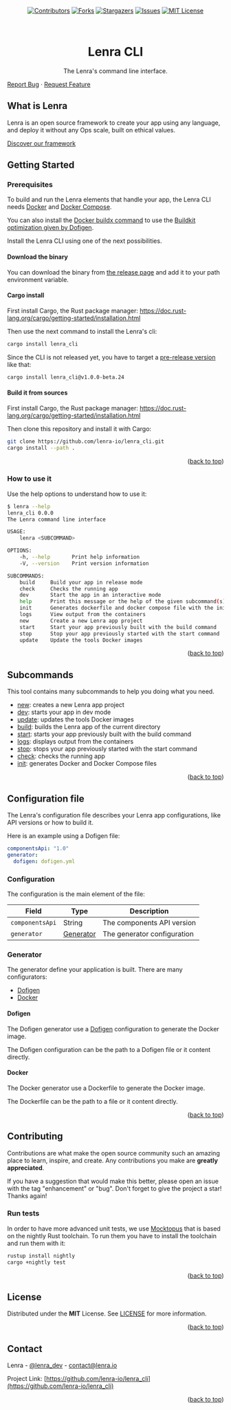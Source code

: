 <div id="top"></div>

<div align="center">
  <!-- Keep one empty line -->

[![Contributors][contributors-shield]][contributors-url]
[![Forks][forks-shield]][forks-url]
[![Stargazers][stars-shield]][stars-url]
[![Issues][issues-shield]][issues-url]
[![MIT License][license-shield]][license-url]
</div>

<!-- PROJECT LOGO -->
<br />
<div align="center">
  <!-- <a href="https://github.com/lenra-io/template-hello-world-node12">
    <img src="images/logo.png" alt="Logo" width="80" height="80">
  </a> -->

<h1 align="center">Lenra CLI</h1>

  <p align="center">
    The Lenra's command line interface.
  </p>
</div>

[Report Bug](https://github.com/lenra-io/lenra_cli/issues)
·
[Request Feature](https://github.com/lenra-io/lenra_cli/issues)


## What is Lenra

Lenra is an open source framework to create your app using any language, and deploy it without any Ops scale, built on ethical values.

[Discover our framework](https://www.lenra.io/discover.html)

<!-- GETTING STARTED -->
## Getting Started

### Prerequisites

To build and run the Lenra elements that handle your app, the Lenra CLI needs [Docker](https://docs.docker.com/engine/install/) and [Docker Compose](https://docs.docker.com/compose/install/).

You can also install the [Docker buildx command](https://docs.docker.com/build/buildx/install/) to use the [Buildkit optimization given by Dofigen](https://github.com/lenra-io/dofigen).

Install the Lenra CLI using one of the next possibilities.

#### Download the binary

You can download the binary from [the release page](https://github.com/lenra-io/lenra_cli/releases) and add it to your path environment variable.

#### Cargo install

First install Cargo, the Rust package manager: https://doc.rust-lang.org/cargo/getting-started/installation.html

Then use the next command to install the Lenra's cli:

```bash
cargo install lenra_cli
```

Since the CLI is not released yet, you have to target a [pre-release version](https://github.com/lenra-io/lenra_cli/releases) like that:

```bash
cargo install lenra_cli@v1.0.0-beta.24
```

#### Build it from sources

First install Cargo, the Rust package manager: https://doc.rust-lang.org/cargo/getting-started/installation.html

Then clone this repository and install it with Cargo:

```bash
git clone https://github.com/lenra-io/lenra_cli.git
cargo install --path .
```

<p align="right">(<a href="#top">back to top</a>)</p>

### How to use it

Use the help options to understand how to use it:

```bash
$ lenra --help
lenra_cli 0.0.0
The Lenra command line interface

USAGE:
    lenra <SUBCOMMAND>

OPTIONS:
    -h, --help       Print help information
    -V, --version    Print version information

SUBCOMMANDS:
    build     Build your app in release mode
    check     Checks the running app
    dev       Start the app in an interactive mode
    help      Print this message or the help of the given subcommand(s)
    init      Generates dockerfile and docker compose file with the init command
    logs      View output from the containers
    new       Create a new Lenra app project
    start     Start your app previously built with the build command
    stop      Stop your app previously started with the start command
    update    Update the tools Docker images
```

<p align="right">(<a href="#top">back to top</a>)</p>

## Subcommands

This tool contains many subcommands to help you doing what you need.

- [new](docs/new.md): creates a new Lenra app project
- [dev](docs/dev.md): starts your app in dev mode
- [update](docs/update.md): updates the tools Docker images
- [build](docs/build.md): builds the Lenra app of the current directory
- [start](docs/start.md): starts your app previously built with the build command
- [logs](docs/logs.md): displays output from the containers
- [stop](docs/stop.md): stops your app previously started with the start command
- [check](docs/check.md): checks the running app
- [init](docs/init.md): generates Docker and Docker Compose files


<p align="right">(<a href="#top">back to top</a>)</p>

## Configuration file

The Lenra's configuration file describes your Lenra app configurations, like API versions or how to build it.

Here is an example using a Dofigen file:

```yaml
componentsApi: "1.0"
generator:
  dofigen: dofigen.yml
```

### Configuration

The configuration is the main element of the file:

| Field           | Type                    | Description                 |
| --------------- | ----------------------- | --------------------------- |
| `componentsApi` | String                  | The components API version  |
| `generator`     | [Generator](#generator) | The generator configuration |

### Generator

The generator define your application is built. There are many configurators:

- [Dofigen](#dofigen)
- [Docker](#docker)

#### Dofigen

The Dofigen generator use a [Dofigen](https://github.com/lenra-io/dofigen) configuration to generate the Docker image.

The Dofigen configuration can be the path to a Dofigen file or it content directly.

#### Docker

The Docker generator use a Dockerfile to generate the Docker image.

The Dockerfile can be the path to a file or it content directly.

<p align="right">(<a href="#top">back to top</a>)</p>

<!-- CONTRIBUTING -->
## Contributing

Contributions are what make the open source community such an amazing place to learn, inspire, and create. Any contributions you make are **greatly appreciated**.

If you have a suggestion that would make this better, please open an issue with the tag "enhancement" or "bug".
Don't forget to give the project a star! Thanks again!

### Run tests

In order to have more advanced unit tests, we use [Mocktopus](https://github.com/CodeSandwich/Mocktopus) that is based on the nightly Rust toolchain.
To run them you have to install the toolchain and run them with it:

```bash
rustup install nightly
cargo +nightly test
```

<p align="right">(<a href="#top">back to top</a>)</p>



<!-- LICENSE -->
## License

Distributed under the **MIT** License. See [LICENSE](./LICENSE) for more information.

<p align="right">(<a href="#top">back to top</a>)</p>



<!-- CONTACT -->
## Contact

Lenra - [@lenra_dev](https://twitter.com/lenra_dev) - contact@lenra.io

Project Link: [https://github.com/lenra-io/lenra_cli](https://github.com/lenra-io/lenra_cli)

<p align="right">(<a href="#top">back to top</a>)</p>


<!-- MARKDOWN LINKS & IMAGES -->
<!-- https://www.markdownguide.org/basic-syntax/#reference-style-links -->
[contributors-shield]: https://img.shields.io/github/contributors/lenra-io/lenra_cli.svg?style=for-the-badge
[contributors-url]: https://github.com/lenra-io/lenra_cli/graphs/contributors
[forks-shield]: https://img.shields.io/github/forks/lenra-io/lenra_cli.svg?style=for-the-badge
[forks-url]: https://github.com/lenra-io/lenra_cli/network/members
[stars-shield]: https://img.shields.io/github/stars/lenra-io/lenra_cli.svg?style=for-the-badge
[stars-url]: https://github.com/lenra-io/lenra_cli/stargazers
[issues-shield]: https://img.shields.io/github/issues/lenra-io/lenra_cli.svg?style=for-the-badge
[issues-url]: https://github.com/lenra-io/lenra_cli/issues
[license-shield]: https://img.shields.io/github/license/lenra-io/lenra_cli.svg?style=for-the-badge
[license-url]: https://github.com/lenra-io/lenra_cli/blob/master/LICENSE.txt
